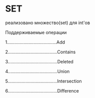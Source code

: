 # SET

реализовано множество(set) для int'ов

Поддерживаемые операции 

1.......................................Add

2.......................................Contains

3.......................................Deleted

4.......................................Union

5.......................................Intersection

6.......................................Difference

